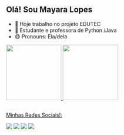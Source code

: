 ## Olá! Sou Mayara Lopes

- 🔭 Hoje trabalho no projeto EDUTEC
- 🌱 Estudante e professora de Python /Java
- 😄 Pronouns: Ela/dela

<div>
  <a href="https://github.com/MayaraLopesP">
  <img height="150em" src="https://github-readme-stats.vercel.app/api?username=MayaraLopesP&show_icons=true&theme=dracula&include_all_commits=true&count_private=true"/>
  <img height="150em" src="https://github-readme-stats.vercel.app/api/top-langs/?username=MayaraLopesP&layout=compact&langs_count=16&theme=dracula"/>
</div>
  
   ##
  
 <p>
  Minhas Redes Sociais!: 
</p>
<div> 
  <a href="https://web.facebook.com/mayara.lopes1" target="_blank"><img src="https://img.shields.io/badge/Facebook-1877F2?style=for-the-badge&logo=facebook&logoColor=white" target="_blank"/></a>
  <a href="https://instagram.com/mayaralopes_pereira" target="_blank"><img src="https://img.shields.io/badge/-Instagram-%23E4405F?style=for-the-badge&logo=instagram&logoColor=white" target="_blank"></a>
  <a href = "mailto:mayara.lopespe@gmail.com"><img src="https://img.shields.io/badge/-Gmail-%23333?style=for-the-badge&logo=gmail&logoColor=white" target="_blank"></a>
  <a href="https://www.linkedin.com/in/mayara-lopes-058498130" target="_blank"><img src="https://img.shields.io/badge/-LinkedIn-%230077B5?style=for-the-badge&logo=linkedin&logoColor=white" target="_blank"></a> 
